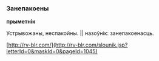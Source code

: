 ### Занепакоены
**прыметнік**

Устрывожаны, неспакойны. || назоўнік: занепакоенасць.

<a rel="author">[http://rv-blr.com/](http://rv-blr.com/slounik.jsp?letterId=0&maskId=0&pageId=1045)</a>
